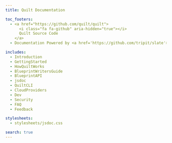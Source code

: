 ```yaml
---
title: Quilt Documentation

toc_footers:
  - <a href="https://github.com/quilt/quilt">
      <i class="fa fa-github" aria-hidden="true"></i>
      Quilt Source Code
    </a>
  - Documentation Powered by <a href='https://github.com/tripit/slate'>Slate</a>

includes:
  - Introduction
  - GettingStarted
  - HowQuiltWorks
  - BlueprintWritersGuide
  - BlueprintAPI
  - jsdoc
  - QuiltCLI
  - CloudProviders
  - Dev
  - Security
  - FAQ
  - Feedback

stylesheets:
  - stylesheets/jsdoc.css

search: true
---
```

